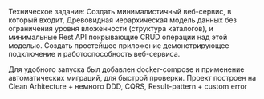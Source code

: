 Техническое задание:
Создать минималистичный веб-сервис, в который входит,
Древовидная иерархическая модель данных без ограничения уровня вложенности (структура каталогов), и минимальные Rest API покрывающие CRUD операции над этой моделью.
Создать простейшее приложение демонстрирующее подключение и работоспособность веб-сервиса.

Для удобного запуска был добавлен docker-compose и применение автоматических миграций, для быстрой проверки.
Проект построен на Clean Arhitecture + немного DDD, CQRS, Result-pattern + custom error 
